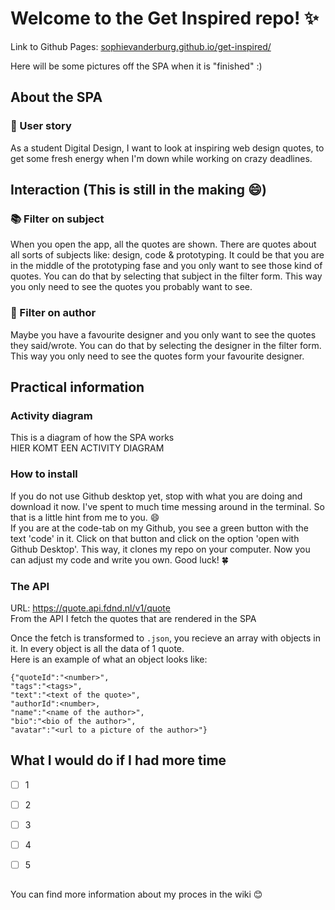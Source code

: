 #  Welcome to the Get Inspired repo! ✨
Link to Github Pages: [sophievanderburg.github.io/get-inspired/](sophievanderburg.github.io/get-inspired/)

Here will be some pictures off the SPA when it is "finished" :)

## About the SPA
### 💬 User story 
As a student Digital Design, I want to look at inspiring web design quotes, to get some fresh energy when I'm down while working on crazy deadlines.

## Interaction (This is still in the making 😄)
### 📚 Filter on subject 
When you open the app, all the quotes are shown. There are quotes about all sorts of subjects like: design, code & prototyping. It could be that you are in the middle of the prototyping fase and you only want to see those kind of quotes. You can do that by selecting that subject in the filter form. This way you only need to see the quotes you probably want to see.

### 👫 Filter on author
Maybe you have a favourite designer and you only want to see the quotes they said/wrote. You can do that by selecting the designer in the filter form. This way you only need to see the quotes form your  favourite designer.




## Practical information
### Activity diagram
This is a diagram of how the SPA works <br>
HIER KOMT EEN ACTIVITY DIAGRAM

### How to install
If you do not use Github desktop yet, stop with what you are doing and download it now. I've spent to much time messing around in the terminal. So that is a little hint from me to you. 😄 <br>
If you are at the code-tab on my Github, you see a green button with the text 'code' in it. Click on that button and click on the option 'open with Github Desktop'. This way, it clones my repo on your computer. Now you can adjust my code and write you own. Good luck! 🍀

### The API
URL: https://quote.api.fdnd.nl/v1/quote <br>
From the API I fetch the quotes that are rendered in the SPA

Once the fetch is transformed to ``.json``, you recieve an array with objects in it. In every object is all the data of 1 quote. <br>
Here is an example of what an object looks like:
```   
{"quoteId":"<number>",
"tags":"<tags>",
"text":"<text of the quote>",
"authorId":<number>,
"name":"<name of the author>",
"bio":"<bio of the author>",
"avatar":"<url to a picture of the author>"}
```

## What I would do if I had more time
- [ ] 1
- [ ] 2
- [ ] 3
- [ ] 4
- [ ] 5



##  

You can find more information about my proces in the wiki 😊
